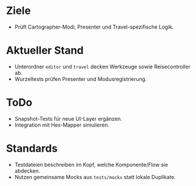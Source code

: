 # Ziele
- Prüft Cartographer-Modi, Presenter und Travel-spezifische Logik.

# Aktueller Stand
- Unterordner `editor` und `travel` decken Werkzeuge sowie Reisecontroller ab.
- Wurzeltests prüfen Presenter und Modusregistrierung.

# ToDo
- Snapshot-Tests für neue UI-Layer ergänzen.
- Integration mit Hex-Mapper simulieren.

# Standards
- Testdateien beschreiben im Kopf, welche Komponente/Flow sie abdecken.
- Nutzen gemeinsame Mocks aus `tests/mocks` statt lokale Duplikate.

